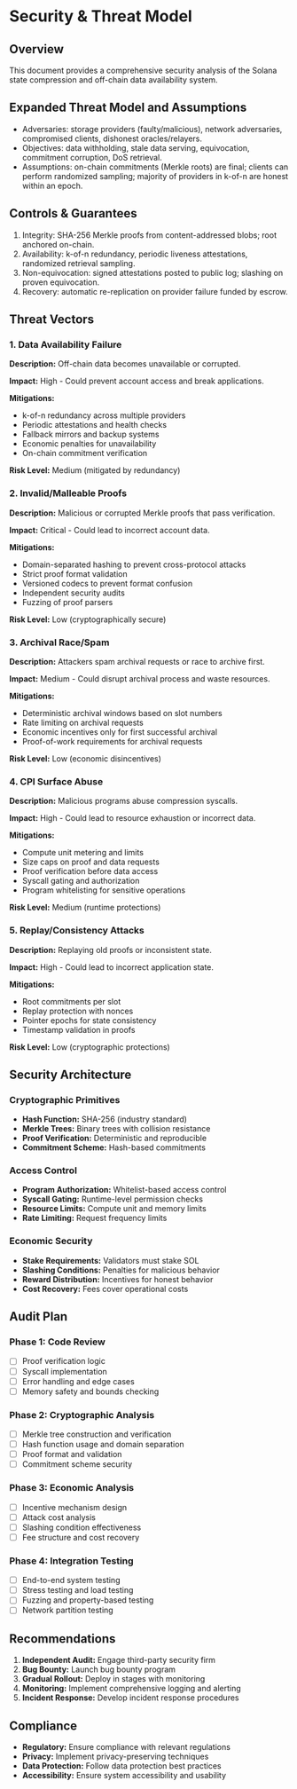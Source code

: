 # Security & Threat Model

## Overview

This document provides a comprehensive security analysis of the Solana state compression and off-chain data availability system.

## Expanded Threat Model and Assumptions

- Adversaries: storage providers (faulty/malicious), network adversaries, compromised clients, dishonest oracles/relayers.
- Objectives: data withholding, stale data serving, equivocation, commitment corruption, DoS retrieval.
- Assumptions: on-chain commitments (Merkle roots) are final; clients can perform randomized sampling; majority of providers in k-of-n are honest within an epoch.

## Controls & Guarantees

1. Integrity: SHA-256 Merkle proofs from content-addressed blobs; root anchored on-chain.
2. Availability: k-of-n redundancy, periodic liveness attestations, randomized retrieval sampling.
3. Non-equivocation: signed attestations posted to public log; slashing on proven equivocation.
4. Recovery: automatic re-replication on provider failure funded by escrow.

## Threat Vectors

### 1. Data Availability Failure

**Description:** Off-chain data becomes unavailable or corrupted.

**Impact:** High - Could prevent account access and break applications.

**Mitigations:**
- k-of-n redundancy across multiple providers
- Periodic attestations and health checks
- Fallback mirrors and backup systems
- Economic penalties for unavailability
- On-chain commitment verification

**Risk Level:** Medium (mitigated by redundancy)

### 2. Invalid/Malleable Proofs

**Description:** Malicious or corrupted Merkle proofs that pass verification.

**Impact:** Critical - Could lead to incorrect account data.

**Mitigations:**
- Domain-separated hashing to prevent cross-protocol attacks
- Strict proof format validation
- Versioned codecs to prevent format confusion
- Independent security audits
- Fuzzing of proof parsers

**Risk Level:** Low (cryptographically secure)

### 3. Archival Race/Spam

**Description:** Attackers spam archival requests or race to archive first.

**Impact:** Medium - Could disrupt archival process and waste resources.

**Mitigations:**
- Deterministic archival windows based on slot numbers
- Rate limiting on archival requests
- Economic incentives only for first successful archival
- Proof-of-work requirements for archival requests

**Risk Level:** Low (economic disincentives)

### 4. CPI Surface Abuse

**Description:** Malicious programs abuse compression syscalls.

**Impact:** High - Could lead to resource exhaustion or incorrect data.

**Mitigations:**
- Compute unit metering and limits
- Size caps on proof and data requests
- Proof verification before data access
- Syscall gating and authorization
- Program whitelisting for sensitive operations

**Risk Level:** Medium (runtime protections)

### 5. Replay/Consistency Attacks

**Description:** Replaying old proofs or inconsistent state.

**Impact:** High - Could lead to incorrect application state.

**Mitigations:**
- Root commitments per slot
- Replay protection with nonces
- Pointer epochs for state consistency
- Timestamp validation in proofs

**Risk Level:** Low (cryptographic protections)

## Security Architecture

### Cryptographic Primitives

- **Hash Function:** SHA-256 (industry standard)
- **Merkle Trees:** Binary trees with collision resistance
- **Proof Verification:** Deterministic and reproducible
- **Commitment Scheme:** Hash-based commitments

### Access Control

- **Program Authorization:** Whitelist-based access control
- **Syscall Gating:** Runtime-level permission checks
- **Resource Limits:** Compute unit and memory limits
- **Rate Limiting:** Request frequency limits

### Economic Security

- **Stake Requirements:** Validators must stake SOL
- **Slashing Conditions:** Penalties for malicious behavior
- **Reward Distribution:** Incentives for honest behavior
- **Cost Recovery:** Fees cover operational costs

## Audit Plan

### Phase 1: Code Review
- [ ] Proof verification logic
- [ ] Syscall implementation
- [ ] Error handling and edge cases
- [ ] Memory safety and bounds checking

### Phase 2: Cryptographic Analysis
- [ ] Merkle tree construction and verification
- [ ] Hash function usage and domain separation
- [ ] Proof format and validation
- [ ] Commitment scheme security

### Phase 3: Economic Analysis
- [ ] Incentive mechanism design
- [ ] Attack cost analysis
- [ ] Slashing condition effectiveness
- [ ] Fee structure and cost recovery

### Phase 4: Integration Testing
- [ ] End-to-end system testing
- [ ] Stress testing and load testing
- [ ] Fuzzing and property-based testing
- [ ] Network partition testing

## Recommendations

1. **Independent Audit:** Engage third-party security firm
2. **Bug Bounty:** Launch bug bounty program
3. **Gradual Rollout:** Deploy in stages with monitoring
4. **Monitoring:** Implement comprehensive logging and alerting
5. **Incident Response:** Develop incident response procedures

## Compliance

- **Regulatory:** Ensure compliance with relevant regulations
- **Privacy:** Implement privacy-preserving techniques
- **Data Protection:** Follow data protection best practices
- **Accessibility:** Ensure system accessibility and usability

